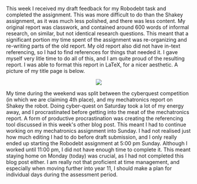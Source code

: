 
This week I received my draft feedback for my Robodebt task and completed the assignment. This was more difficult to do than the Shakey assignment, as it was much less polished, and there was less content. My original report was classwork, and contained around 600 words of informal research, on similar, but not identical research questions. This meant that a significant portion my time spent of the assignment was re-organizing and re-writing parts of the old report. My old report also did not have in-text referencing, so I had to find references for things that needed it. I gave myself very litle time to do all of this, and I am quite proud of the resulting report. I was able to format this report in LaTeX, for a nicer aesthetic. A picture of my title page is below.

<p align="center">
    <img src="https://morgan-potter.github.io/assets/Robodebt-Final-and-Time-Management/Ethics-of-Robodebt-Coverpage.png" />
</p>

My time during the weekend was split between the cyberquest competition (in which we are claiming 4th place), and my mechatronics report on Shakey the robot. Doing cyber-quest on Saturday took a lot of my energy away, and I procrastinated before getting into the meat of the mechatronics report. A form of productive procrastination was creating the referencing tool discussed in this week's other blog post. This meant I had to continue working on my mechatronics assignment into Sunday. I had not realised just how much editing I had to do before draft submission, and I only really ended up starting the Robodebt assignment at 5:00 pm Sunday. Although I worked until 11:00 pm, I did not have enough time to complete it. This meant staying home on Monday (today) was crucial, as I had not completed this blog post either. I am really not that proficient at time management, and especially when moving further into year 11, I should make a plan for individual days during the assessment period.